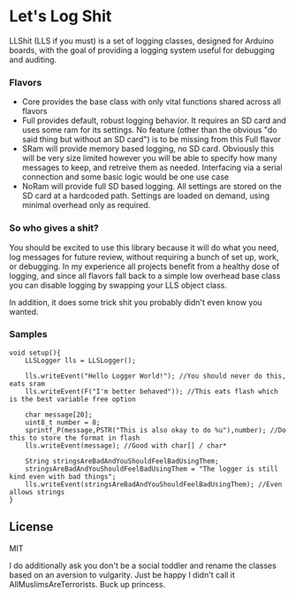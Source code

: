 # Let's Log Shit

LLShit (LLS if you must) is a set of logging classes, designed for Arduino boards, with the goal of providing a logging system useful for debugging and auditing.

### Flavors
  - Core provides the base class with only vital functions shared across all flavors
  - Full provides default, robust logging behavior.  It requires an SD card and uses some ram for its settings.  No feature (other than the obvious "do said thing but without an SD card") is to be missing from this Full flavor
  - SRam will provide memory based logging, no SD card.  Obviously this will be very size limited however you will be able to specify how many messages to keep, and retreive them as needed.  Interfacing via a serial connection and some basic logic would be one use case
  - NoRam will provide full SD based logging.  All settings are stored on the SD card at a hardcoded path.  Settings are loaded on demand, using minimal overhead only as required.

### So who gives a shit?
You should be excited to use this library because it will do what you need, log messages for future review, without requiring a bunch of set up, work, or debugging.  In my experience all projects benefit from a healthy dose of logging, and since all flavors fall back to a simple low overhead base class you can disable logging by swapping your LLS object class.

In addition, it does some trick shit you probably didn't even know you wanted.

### Samples
```c+
void setup(){
    LLSLogger lls = LLSLogger();

    lls.writeEvent("Hello Logger World!"); //You should never do this, eats sram
    lls.writeEvent(F("I'm better behaved")); //This eats flash which is the best variable free option

    char message[20];
    uint8_t number = 8;
    sprintf_P(message,PSTR("This is also okay to do %u"),number); //Do this to store the format in flash
    lls.writeEvent(message); //Good with char[] / char*

    String stringsAreBadAndYouShouldFeelBadUsingThem;
    stringsAreBadAndYouShouldFeelBadUsingThem = "The logger is still kind even with bad things";
    lls.writeEvent(stringsAreBadAndYouShouldFeelBadUsingThem); //Even allows strings
}
```

License
----
MIT

I do additionally ask you don't be a social toddler and rename the classes based on an aversion to vulgarity.  Just be happy I didn't call it AllMuslimsAreTerrorists.  Buck up princess.
